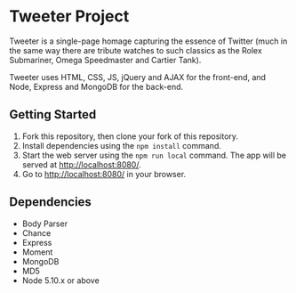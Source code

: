 # Tweeter Project

Tweeter is a single-page homage capturing the essence of Twitter (much in the same way there are tribute watches to such classics as the Rolex Submariner, Omega Speedmaster and Cartier Tank).

Tweeter uses HTML, CSS, JS, jQuery and AJAX for the front-end, and  Node, Express and MongoDB for the back-end.

## Getting Started

1. Fork this repository, then clone your fork of this repository.
2. Install dependencies using the `npm install` command.
3. Start the web server using the `npm run local` command. The app will be served at <http://localhost:8080/>.
4. Go to <http://localhost:8080/> in your browser.

## Dependencies

- Body Parser
- Chance
- Express
- Moment
- MongoDB
- MD5
- Node 5.10.x or above
